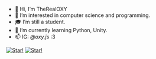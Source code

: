 - 👋 Hi, I’m TheRealOXY
- 👀 I’m interested in computer science and programming.
- 🎓 I’m still a student.
- 🌱 I’m currently learning Python, Unity.
- 📫 IG: _@oxy.js_ :3

[![Star!](https://i.imgur.com/vHAbKUz.gif)](https://github.com/TheRealOXY)
[![Star!](https://i.imgur.com/5O9CjB4.gif)](https://github.com/TheRealOXY)
